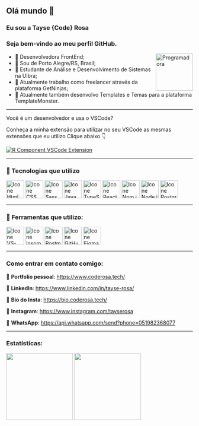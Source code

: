 <link rel="stylesheet" href="https://cdn.jsdelivr.net/gh/devicons/devicon@v2.15.1/devicon.min.css">

## Olá mundo 👋
### Eu sou a Tayse {Code} Rosa
### Seja bem-vindo ao meu perfil GitHub. 

<img src="https://coderosa.tech/assets/images/avatar.jpg" alt="Programadora" min-width="100px" max-width="100px" width="100px" align="right">

- 💜 Desenvolvedora FrontEnd;
- 💜 Sou de Porto Alegre/RS, Brasil;
- 💜 Estudante de Análise e Desenvolvimento de Sistemas na Ulbra;
- 💜 Atualmente trabalho como freelancer através da plataforma GetNinjas;
- 💜 Atualmente também desenvolvo Templates e Temas para a plataforma TemplateMonster.

---

Você é um desenvolvedor e usa o VSCode?

Conheça a minha extensão para utilizar no seu VSCode as mesmas extensões que eu utilizo
Clique abaixo 👇

[![R Component VSCode Extension](https://img.shields.io/visual-studio-marketplace/v/rodrigorgtic.rcomponent.svg?label=RComponent%20VSCode%20Extension&color=8257E6&labelColor=0A1033)](https://marketplace.visualstudio.com/items?itemName=tayseRosa2.extensoes-vscode-tayse-rosa)

---

### 🚀 Tecnologias que utilizo

[<img height="48px" width="48px" alt="Icone Html" src="https://skillicons.dev/icons?i=html"/>](https://developer.mozilla.org/pt-BR/docs/Web/HTML)
[<img height="48px" width="48px" alt="Icone CSS" src="https://skillicons.dev/icons?i=css"/>](https://developer.mozilla.org/pt-BR/docs/Web/CSS)
[<img height="48px" width="48px" alt="Icone Sass" src="https://skillicons.dev/icons?i=sass"/>](https://sass-lang.com)
[<img height="48px" width="48px" alt="Icone Java Script" src="https://skillicons.dev/icons?i=js"/>](https://developer.mozilla.org/pt-BR/docs/Web/JavaScript)
[<img height="48px" width="48px" alt="Icone TypeScript" src="https://skillicons.dev/icons?i=ts"/>](https://www.typescriptlang.org/pt/)
[<img height="48px" width="48px" alt="Icone React" src="https://skillicons.dev/icons?i=react"/>](https://pt-br.react.dev)
[<img height="48px" width="48px" alt="Icone Npm.js" src="https://i.postimg.cc/L8k9jKJ2/Group.png"/>](https://www.npmjs.com)
[<img height="48px" width="48px" alt="Icone Node.js" src="https://skillicons.dev/icons?i=nodejs"/>](https://nodejs.org)
[<img height="48px" width="48px" alt="Icone PostgreSQL" src="https://skillicons.dev/icons?i=postgres"/>](https://www.postgresql.org)

---

### 🚀 Ferramentas que utilizo:
[<img height="48px" width="48px" alt="Icone VS-Code" src="https://skillicons.dev/icons?i=vscode"/>](https://code.visualstudio.com)
[<img height="48px" width="48px" alt="Icone Insomnia" src="https://i.postimg.cc/MHch4m7T/insomnia.png"/>](https://insomnia.rest)
[<img height="48px" width="48px" alt="Icone Postman" src="https://i.postimg.cc/QNyBTNVk/postman.png"/>](https://www.postman.com)
[<img height="48px" width="48px" alt="Icone GitHub" src="https://skillicons.dev/icons?i=github"/>](https://github.com/)
[<img height="48px" width="48px" alt="Icone Figma" src="https://skillicons.dev/icons?i=figma"/>](https://www.figma.com)


---

### Como entrar em contato comigo:
🚀 **Portfolio pessoal**: https://www.coderosa.tech/

🚀 **LinkedIn**: https://www.linkedin.com/in/tayse-rosa/

🚀 **Bio do Insta**: https://bio.coderosa.tech/

🚀 **Instagram**: https://www.instagram.com/tayserosa

🚀 **WhatsApp**: https://api.whatsapp.com/send?phone=051982368077

---

### Estatísticas:
<div>
<img loading="lazy" height="180em" src="https://github-readme-stats.vercel.app/api/top-langs/?username=tayserosa&layout=compact&langs_count=7&theme=radical"/>

<img loading="lazy" height="180em" src="https://github-readme-stats.vercel.app/api/?username=tayserosa&show_icons=true&include_all_commits=true&theme=radical"/>

</div>
